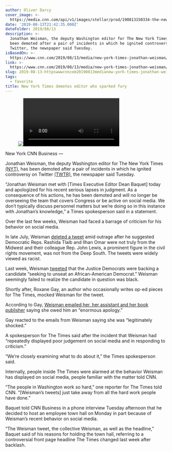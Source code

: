 ```yaml
---
author: Oliver Darcy
cover_image: >-
  https://media.cnn.com/api/v1/images/stellar/prod/190813150334-the-new-york-times-building-restricted.jpg?q=x_3,y_32,h_1645,w_2923,c_crop/w_800
date: '2019-08-13T21:42:35.000Z'
dateFolder: 2019/08/13
description: >-
  Jonathan Weisman, the deputy Washington editor for The New York Times, has
  been demoted after a pair of incidents in which he ignited controversy on
  Twitter, the newspaper said Tuesday.
isBasedOn: >-
  https://www.cnn.com/2019/08/13/media/new-york-times-jonathan-weisman/index.html
link: >-
  https://www.cnn.com/2019/08/13/media/new-york-times-jonathan-weisman/index.html
slug: 2019-08-13-httpswwwcnncom20190813medianew-york-times-jonathan-weismanindexhtml
tags:
  - favorite
title: New York Times demotes editor who sparked fury
---
```

<figure><img src="https://www.cnn.com/media/sites/cnn/video-placeholder.svg"/><video></video></figure>
<p>New York CNN Business —</p>
<p>Jonathan Weisman, the deputy Washington editor for The New York Times <a href="https://money.cnn.com/quote/quote.html?symb=NYT&amp;source=story_quote_link"> (NYT)</a>, has been demoted after a pair of incidents in which he ignited controversy on Twitter <a href="https://money.cnn.com/quote/quote.html?symb=TWTR&amp;source=story_quote_link"> (TWTR)</a>, the newspaper said Tuesday.</p>
<p>“Jonathan Weisman met with [Times Executive Editor Dean Baquet] today and apologized for his recent serious lapses in judgment. As a consequence of his actions, he has been demoted and will no longer be overseeing the team that covers Congress or be active on social media. We don’t typically discuss personnel matters but we’re doing so in this instance with Jonathan’s knowledge,” a Times spokesperson said in a statement.</p>
<p>Over the last few weeks, Weisman had faced a barrage of criticism for his behavior on social media.</p>
<p>In late July, Weisman <a href="https://twitter.com/jonathanweisman/status/1156571898433679360">deleted a tweet</a> amid outrage after he suggested Democratic Reps. Rashida Tlaib and Ilhan Omar were not truly from the Midwest and their colleague Rep. John Lewis, a prominent figure in the civil rights movement, was not from the Deep South. The tweets were widely viewed as racist.</p>
<p>Last week, Weisman <a href="https://twitter.com/mh4oh/status/1159113165894037505">tweeted</a> that the Justice Democrats were backing a candidate “seeking to unseat an African-American Democrat.” Weisman seemingly failed to realize the candidate in question was black.</p>
<p>Shortly after, Roxane Gay, an author who occasionally writes op-ed pieces for The Times, mocked Weisman for the tweet.</p>
<p>According to Gay, <a href="https://twitter.com/rgay/status/1159520821368492035">Weisman emailed her, her assistant and her book publisher</a> saying she owed him an “enormous apology.”</p>
<p>Gay reacted to the emails from Weisman saying she was “legitimately shocked.”</p>
<p>A spokesperson for The Times said after the incident that Weisman had “repeatedly displayed poor judgement on social media and in responding to criticism.”</p>
<p>“We’re closely examining what to do about it,” the Times spokesperson said.</p>
<p>Internally, people inside The Times were alarmed at the behavior Weisman has displayed on social media, people familiar with the matter told CNN.</p>
<p>“The people in Washington work so hard,” one reporter for The Times told CNN. “[Weisman’s tweets] just take away from all the hard work people have done.”</p>
<p>Baquet told CNN Business in a phone interview Tuesday afternoon that he decided to host an employee town hall on Monday in part because of Weisman’s recent behavior on social media.</p>
<p>“The Weisman tweet, the collective Weisman, as well as the headline,” Baquet said of his reasons for holding the town hall, referring to a controversial front page headline The Times changed last week after backlash.</p>
